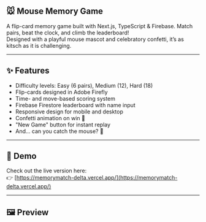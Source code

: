 ## 🐭 Mouse Memory Game

A flip-card memory game built with Next.js, TypeScript & Firebase. Match pairs, beat the clock, and climb the leaderboard!  
Designed with a playful mouse mascot and celebratory confetti, it’s as kitsch as it is challenging.

---

## ✨ Features

- Difficulty levels: Easy (6 pairs), Medium (12), Hard (18)
- Flip-cards designed in Adobe Firefly
- Time- and move-based scoring system
- Firebase Firestore leaderboard with name input
- Responsive design for mobile and desktop
- Confetti animation on win 🎉
- "New Game" button for instant replay
- And… can you catch the mouse? 🐁

---

## 🚀 Demo

Check out the live version here:  
👉 [https://memorymatch-delta.vercel.app/](https://memorymatch-delta.vercel.app/)

---

## 🖼️ Preview
